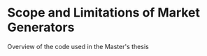 # Scope and Limitations of Market Generators

Overview of the code used in the Master's thesis

    